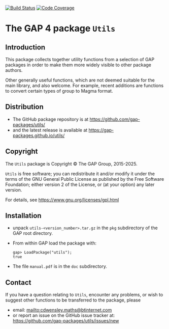 [![Build Status](https://github.com/gap-packages/utils/workflows/CI/badge.svg?branch=master)](https://github.com/gap-packages/utils/actions?query=workflow%3ACI+branch%3Amaster)
[![Code Coverage](https://codecov.io/github/gap-packages/utils/coverage.svg?branch=master&token=)](https://codecov.io/gh/gap-packages/utils)

# The GAP 4 package `Utils` 

## Introduction 

This package collects together utility functions from a selection of GAP 
packages in order to make them more widely visible to other package authors. 

Other generally useful functions, which are not deemed suitable for the main library, and also welcome.  For example, recent additions are functions to convert certain types of group to Magma format.

## Distribution

 * The GitHub package repository is at 
   <https://github.com/gap-packages/utils/> 
 * and the latest release is available at 
   <https://gap-packages.github.io/utils/>

## Copyright

The `Utils` package is Copyright © The GAP Group, 2015-2025. 

`Utils` is free software; you can redistribute it and/or modify
it under the terms of the GNU General Public License as published by
the Free Software Foundation; either version 2 of the License, or
(at your option) any later version. 

For details, see <https://www.gnu.org/licenses/gpl.html>

## Installation

 * unpack `utils-<version_number>.tar.gz` in the `pkg` subdirectory 
of the GAP root directory.

 * From within GAP load the package with:
    ```
    gap> LoadPackage("utils");
    true
    ```
 * The file `manual.pdf` is in the `doc` subdirectory.

## Contact

If you have a question relating to `Utils`, encounter any problems, 
or wish to suggest other functions to be transferred to the package, please
 * email: <mailto:cdwensley.maths@btinternet.com> 
 * or report an issue on the GitHub issue tracker at: 
   <https://github.com/gap-packages/utils/issues/new> 
